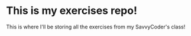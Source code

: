 # This is my exercises repo!


This is where I'll be storing all the exercises from my SavvyCoder's class!
